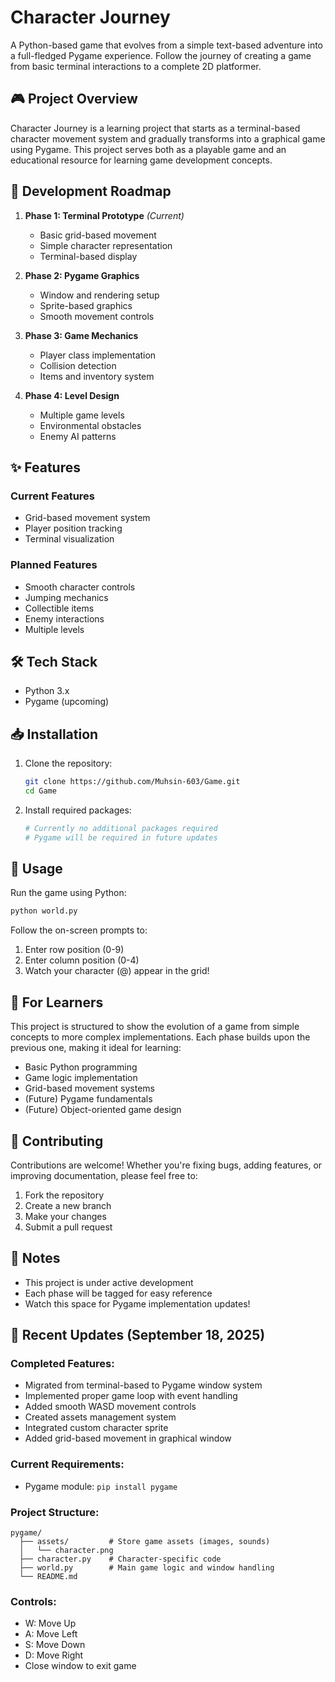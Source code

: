 # Character Journey

A Python-based game that evolves from a simple text-based adventure into a full-fledged Pygame experience. Follow the journey of creating a game from basic terminal interactions to a complete 2D platformer.

## 🎮 Project Overview

Character Journey is a learning project that starts as a terminal-based character movement system and gradually transforms into a graphical game using Pygame. This project serves both as a playable game and an educational resource for learning game development concepts.

## 🎯 Development Roadmap

1. **Phase 1: Terminal Prototype** *(Current)*
   - Basic grid-based movement
   - Simple character representation
   - Terminal-based display

2. **Phase 2: Pygame Graphics**
   - Window and rendering setup
   - Sprite-based graphics
   - Smooth movement controls

3. **Phase 3: Game Mechanics**
   - Player class implementation
   - Collision detection
   - Items and inventory system

4. **Phase 4: Level Design**
   - Multiple game levels
   - Environmental obstacles
   - Enemy AI patterns

## ✨ Features

### Current Features
- Grid-based movement system
- Player position tracking
- Terminal visualization

### Planned Features
- Smooth character controls
- Jumping mechanics
- Collectible items
- Enemy interactions
- Multiple levels

## 🛠️ Tech Stack

- Python 3.x
- Pygame (upcoming)

## 📥 Installation

1. Clone the repository:
   ```bash
   git clone https://github.com/Muhsin-603/Game.git
   cd Game
   ```

2. Install required packages:
   ```bash
   # Currently no additional packages required
   # Pygame will be required in future updates
   ```

## 🎲 Usage

Run the game using Python:
```bash
python world.py
```

Follow the on-screen prompts to:
1. Enter row position (0-9)
2. Enter column position (0-4)
3. Watch your character (@) appear in the grid!

## 🌱 For Learners

This project is structured to show the evolution of a game from simple concepts to more complex implementations. Each phase builds upon the previous one, making it ideal for learning:

- Basic Python programming
- Game logic implementation
- Grid-based movement systems
- (Future) Pygame fundamentals
- (Future) Object-oriented game design

## 🤝 Contributing

Contributions are welcome! Whether you're fixing bugs, adding features, or improving documentation, please feel free to:

1. Fork the repository
2. Create a new branch
3. Make your changes
4. Submit a pull request

## 📝 Notes

- This project is under active development
- Each phase will be tagged for easy reference
- Watch this space for Pygame implementation updates!

## 🎯 Recent Updates (September 18, 2025)

### Completed Features:
- Migrated from terminal-based to Pygame window system
- Implemented proper game loop with event handling
- Added smooth WASD movement controls
- Created assets management system
- Integrated custom character sprite
- Added grid-based movement in graphical window

### Current Requirements:
- Pygame module: `pip install pygame`

### Project Structure:
```
pygame/
  ├── assets/         # Store game assets (images, sounds)
  │   └── character.png
  ├── character.py    # Character-specific code
  ├── world.py        # Main game logic and window handling
  └── README.md
```

### Controls:
- W: Move Up
- A: Move Left
- S: Move Down
- D: Move Right
- Close window to exit game
